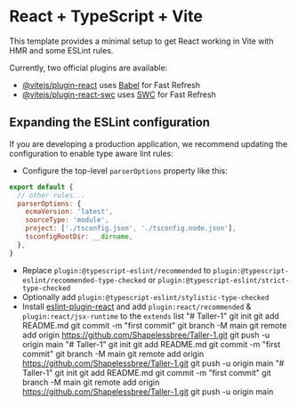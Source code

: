 # React + TypeScript + Vite

This template provides a minimal setup to get React working in Vite with HMR and some ESLint rules.

Currently, two official plugins are available:

- [@vitejs/plugin-react](https://github.com/vitejs/vite-plugin-react/blob/main/packages/plugin-react/README.md) uses [Babel](https://babeljs.io/) for Fast Refresh
- [@vitejs/plugin-react-swc](https://github.com/vitejs/vite-plugin-react-swc) uses [SWC](https://swc.rs/) for Fast Refresh

## Expanding the ESLint configuration

If you are developing a production application, we recommend updating the configuration to enable type aware lint rules:

- Configure the top-level `parserOptions` property like this:

```js
export default {
  // other rules...
  parserOptions: {
    ecmaVersion: 'latest',
    sourceType: 'module',
    project: ['./tsconfig.json', './tsconfig.node.json'],
    tsconfigRootDir: __dirname,
  },
}
```

- Replace `plugin:@typescript-eslint/recommended` to `plugin:@typescript-eslint/recommended-type-checked` or `plugin:@typescript-eslint/strict-type-checked`
- Optionally add `plugin:@typescript-eslint/stylistic-type-checked`
- Install [eslint-plugin-react](https://github.com/jsx-eslint/eslint-plugin-react) and add `plugin:react/recommended` & `plugin:react/jsx-runtime` to the `extends` list
"# Taller-1"  git init git add README.md git commit -m "first commit" git branch -M main git remote add origin https://github.com/Shapelessbree/Taller-1.git git push -u origin main
"# Taller-1"  git init git add README.md git commit -m "first commit" git branch -M main git remote add origin https://github.com/Shapelessbree/Taller-1.git git push -u origin main
"# Taller-1"  git init git add README.md git commit -m "first commit" git branch -M main git remote add origin https://github.com/Shapelessbree/Taller-1.git git push -u origin main
